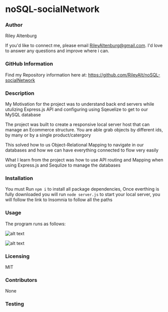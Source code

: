 # noSQL-socialNetwork
### Author

Riley Altenburg

If you'd like to connect me, please email RileyAltenburg@gmail.com. I'd love to answer any questions and improve where i can. 

### GitHub Information

Find my Repository information here at: https://github.com/RileyAlt/noSQL-socialNetwork

### Description

My Motivation for the project was to understand back end servers while utulizing Express.js API and configuring using Sqeuelize to get to our MySQL database

The project was built to create a responsive local server host that can manage an Ecommerce structure. You are able grab objects by different ids, by many or by a single product/catergory

This solved how to us Object-Relational Mapping to navigate in our databases and how we can have everything connected to flow very easily 

What I learn from the project was how to use API routing and Mapping when using Express.js and Sequlize to manage the databases

### Installation

You must Run `npm i` to install all package dependencies, 
Once everthing is fully downloaded you will run `node server.js` to start your local server, you will follow the link to Insomnia to follow all the paths


### Usage

The program runs as follows:

![alt text](./src/start-page.png)

![alt text](./src/running-app.png)

### Licensing

MIT

### Contributors

None

### Testing
